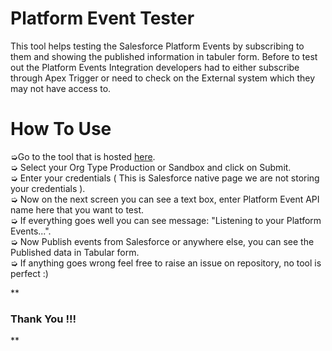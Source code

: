 # Platform Event Tester

This tool helps testing the Salesforce Platform Events by subscribing to them and showing the published information in tabuler form. Before to test out the Platform Events Integration developers had to either subscribe through Apex Trigger or need to check on the External system which they may not have access to.


# How To Use

&#10157;Go to the tool that is hosted [here](petester.herokuapp.com).<br/>
&#10157; Select your Org Type Production or Sandbox and click on Submit.<br/>
&#10157; Enter your credentials ( This is Salesforce native page we are not storing your credentials ).<br/>
&#10157; Now on the next screen you can see a text box, enter Platform Event API name here that you want to test.<br/>
&#10157; If everything goes well you can see message: "Listening to your Platform Events...".<br/>
&#10157; Now Publish events from Salesforce or anywhere else, you can see the Published data in Tabular form.<br/>
&#10157; If anything goes wrong feel free to raise an issue on repository, no tool is perfect :)


**

### Thank You !!!

**